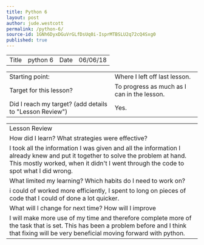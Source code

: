 ```yaml
---
title: Python 6
layout: post
author: jude.westcott
permalink: /python-6/
source-id: 1GNh6DyxDGuVrGLfDsUq0i-IsprMTBSLU2q72cQ4Sxg0
published: true
---
```

<table>
  <tr>
    <td>Title</td>
    <td> python 6</td>
    <td>Date</td>
    <td>06/06/18</td>
  </tr>
</table>


<table>
  <tr>
    <td>Starting point:</td>
    <td>Where I left off last lesson.</td>
  </tr>
  <tr>
    <td>Target for this lesson?</td>
    <td>To progress as much as I can in the lesson.</td>
  </tr>
  <tr>
    <td>Did I reach my target? 
(add details to "Lesson Review")</td>
    <td>Yes.</td>
  </tr>
</table>


<table>
  <tr>
    <td>Lesson Review</td>
  </tr>
  <tr>
    <td>How did I learn? What strategies were effective? </td>
  </tr>
  <tr>
    <td>I took all the information I was given and all the information I already knew and put it together to solve the problem at hand. This mostly worked, when it didn't I went through the code to spot what I did wrong.</td>
  </tr>
  <tr>
    <td>What limited my learning? Which habits do I need to work on? </td>
  </tr>
  <tr>
    <td>i could of worked more efficiently, I spent to long on pieces of code that I could of done a lot quicker.</td>
  </tr>
  <tr>
    <td>What will I change for next time? How will I improve </td>
  </tr>
  <tr>
    <td>I will make more use of my time and therefore complete more of the task that is set. This has been a problem before and I think that fixing will be very beneficial moving forward with python.</td>
  </tr>
</table>


